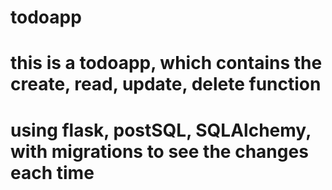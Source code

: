 # todoapp
# this is a todoapp, which contains the create, read, update, delete function 
# using flask, postSQL, SQLAlchemy, with migrations to see the changes each time 
